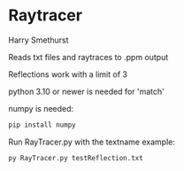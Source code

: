 # Raytracer

Harry Smethurst

Reads txt files and raytraces to .ppm output

Reflections work with a limit of 3

python 3.10 or newer is needed for 'match'

numpy is needed:

```bash
pip install numpy
```

Run RayTracer.py with the textname
example:
```bash
py RayTracer.py testReflection.txt
```
